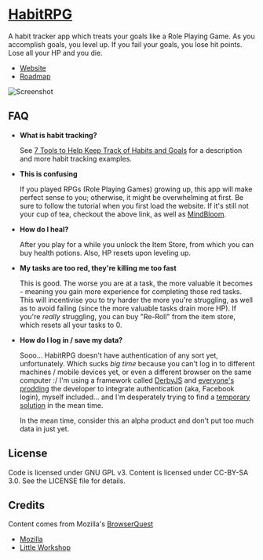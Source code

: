 [HabitRPG](http://habitrpg.jit.su/)
============

A habit tracker app which treats your goals like a Role Playing Game. As you accomplish goals, you level up. If you fail your goals, you lose hit points. Lose all your HP and you die.

* [Website](http://habitrpg.jit.su/)
* [Roadmap](https://workflowy.com/shared/cd06313a-7c93-ae5f-ae55-e64cae0556e4/)

![Screenshot](https://img.skitch.com/20120707-daj9pp7g87yg829j61pnpwhff3.jpg "Screenshot")

FAQ
-------
* **What is habit tracking?**

  See [7 Tools to Help Keep Track of Habits and Goals](http://www.lifehack.org/articles/technology/7-tools-to-help-keep-track-of-habits-and-goals.html) for a description and more habit tracking examples.
  
* **This is confusing**

  If you played RPGs (Role Playing Games) growing up, this app will make perfect sense to you; otherwise, it might be overwhelming at first. Be sure to follow the tutorial when you first load the website. If it's still not your cup of tea, checkout the above link, as well as [MindBloom](https://www.mindbloom.com/).

* **How do I heal?**

  After you play for a while you unlock the Item Store, from which you can buy health potions. Also, HP resets upon leveling up.
  
* **My tasks are too red, they're killing me too fast**
  
  This is good. The worse you are at a task, the more valuable it becomes - meaning you gain more experience for completing those red tasks. This will incentivise you to try harder the more you're struggling, as well as to avoid failing (since the more valuable tasks drain more HP). If you're *really* struggling, you can buy "Re-Roll" from the item store, which resets all your tasks to 0.
  
* **How do I log in / save my data?**

	Sooo… HabitRPG doesn't have authentication of any sort yet, unfortunately. Which sucks *big time* because you can't log in to different machines / mobile devices yet, or even a different browser on the same computer :/ I'm using a framework called [DerbyJS](http://derbyjs.com/) and [everyone's](https://groups.google.com/forum/?fromgroups#!topic/derbyjs/7U3xvoPWd-g) [prodding](https://groups.google.com/forum/?fromgroups#!topic/derbyjs/oyz2JBwo1AQ) the developer to integrate authentication (aka, Facebook login), myself included… and I'm desperately trying to find a [temporary solution](https://workflowy.com/shared/cd06313a-7c93-ae5f-ae55-e64cae0556e4/) in the mean time.

	In the mean time, consider this an alpha product and don't put too much data in just yet.

License
-------
Code is licensed under GNU GPL v3. Content is licensed under CC-BY-SA 3.0.
See the LICENSE file for details.


Credits
-------
Content comes from Mozilla's [BrowserQuest](http://browserquest.mozilla.org/) 

* [Mozilla](http://mozilla.org)
* [Little Workshop](http://www.littleworkshop.fr)